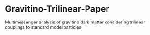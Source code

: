 # Gravitino-Trilinear-Paper
Multimessenger analysis of gravitino dark matter considering trilinear couplings to standard model particles
